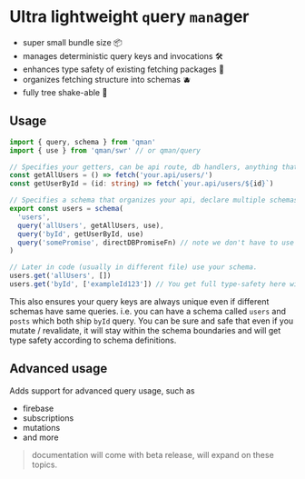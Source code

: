 # Ultra lightweight `q`uery `man`ager

- super small bundle size 📦
- manages deterministic query keys and invocations 🛠️
- enhances type safety of existing fetching packages 🧪
- organizes fetching structure into schemas 🫐
- fully tree shake-able 🌴

##  Usage
```ts
import { query, schema } from 'qman'
import { use } from 'qman/swr' // or qman/query

// Specifies your getters, can be api route, db handlers, anything that returns a promise
const getAllUsers = () => fetch('your.api/users/')
const getUserById = (id: string) => fetch(`your.api/users/${id}`)

// Specifies a schema that organizes your api, declare multiple schemas based on category
export const users = schema(
  'users',
  query('allUsers', getAllUsers, use), 
  query('byId', getUserById, use)
  query('somePromise', directDBPromiseFn) // note we don't have to use swr/query adapters here
)

// Later in code (usually in different file) use your schema.
users.get('allUsers', [])
users.get('byId', ['exampleId123']) // You get full type-safety here with exact argument names i.e. `[id: string]`
```

This also ensures your query keys are always unique even if different schemas have same queries.
i.e. you can have a schema called `users` and `posts` which both ship `byId` query. You can be sure and safe that even if you mutate / revalidate, it will stay within the schema boundaries and will get type safety according to schema definitions.



## Advanced usage
Adds support for advanced query usage, such as
- firebase
- subscriptions
- mutations
- and more

> documentation will come with beta release, will expand on these topics.

